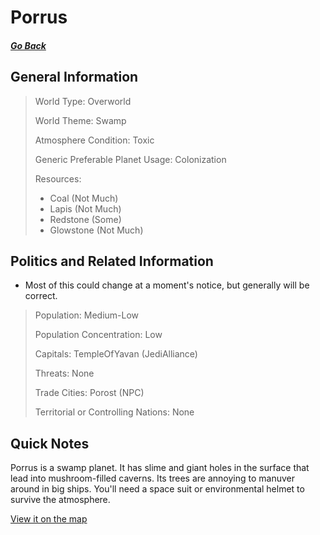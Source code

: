 # Porrus

##### [Go Back](/wiki/space#planets)

## General Information

> World Type: Overworld
>
> World Theme: Swamp
>
> Atmosphere Condition: Toxic
>
> Generic Preferable Planet Usage: Colonization
>
> Resources:
> - Coal (Not Much)
> - Lapis (Not Much)
> - Redstone (Some)
> - Glowstone (Not Much)

## Politics and Related Information

* Most of this could change at a moment's notice, but generally will be correct.

> Population: Medium-Low
>
> Population Concentration: Low
>
> Capitals: TempleOfYavan (JediAlliance)
>
> Threats: None
>
> Trade Cities: Porost (NPC)
>
> Territorial or Controlling Nations: None

## Quick Notes

Porrus is a swamp planet. It has slime and giant holes in the surface that lead into mushroom-filled caverns. Its trees are annoying to manuver around in big ships. You'll need a space suit or environmental helmet to survive the atmosphere.

[View it on the map](https://dynmap.starlegacy.net/?worldname=Porrus)
